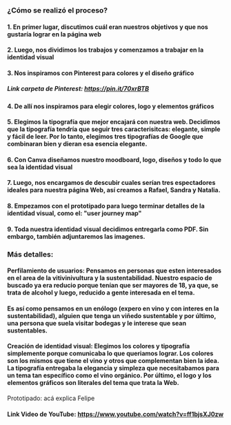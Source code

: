 ### ¿Cómo se realizó el proceso?

#### 1. En primer lugar, discutimos cuál eran nuestros objetivos y que nos gustaría lograr en la página web

#### 2. Luego, nos dividimos los trabajos y comenzamos a trabajar en la identidad visual

#### 3. Nos inspiramos con Pinterest para colores y el diseño gráfico
##### Link carpeta de Pinterest: https://pin.it/70xrBTB

#### 4. De allí nos inspiramos para elegir colores, logo y elementos gráficos

#### 5. Elegimos la tipografía que mejor encajará con nuestra web. Decidimos que la tipografía tendría que seguir tres caracterisitcas: elegante, simple y fácil de leer. Por lo tanto, elegimos tres tipografías de Google que combinaran bien y dieran esa esencia elegante.

#### 6. Con Canva diseñamos nuestro moodboard, logo, diseños y todo lo que sea la identidad visual

#### 7. Luego, nos encargamos de descubir cuales serían tres espectadores ideales para nuestra página Web, así creamos a Rafael, Sandra y Natalia. 

#### 8. Empezamos con el prototipado para luego terminar detalles de la identidad visual, como el: "user journey map" 

#### 9. Toda nuestra identidad visual decidimos entregarla como PDF. Sin embargo, también adjuntaremos las imagenes.  


### Más detalles:

#### Perfilamiento de usuarios: Pensamos en personas que esten interesados en el area de la vitivinivultura y la sustentabilidad. Nuestro espacio de buscado ya era reducio porque tenían que ser mayores de 18, ya que, se trata de alcohol y luego, reducido a gente interesada en el tema.
#### Es así como pensamos en un enólogo (expero en vino y con interes en la sustentabilidad), alguien que tenga un viñedo sustentable y por último, una persona que suela visitar bodegas y le interese que sean sustentables. 

#### Creación de identidad visual: Elegimos los colores y tipografía simplemente porque comunicaba lo que queriamos lograr. Los colores son los mismos que tiene el vino y otros que complementan bien la idea. La tipografía entregaba la elegancia y simpleza que necesitabamos para un tema tan específico como el vino orgánico. Por último, el logo y los elementos gráficos son literales del tema que trata la Web. 

Prototipado: acá explica Felipe 

#### Link Video de YouTube: https://www.youtube.com/watch?v=ff1bjsXJ0zw
